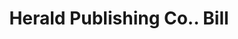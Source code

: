 ---
doi: 10.7916/D8NZ9KP0
date_other: '1890'
date_other_textual: 1890-1899
form: printed ephemera
genre:
- Invoices
name:
- Herald Publishing Co.
object_in_context_url: https://biggert.cul.columbia.edu/items/view/ave_biggert_00745
subject_hierarchical_geographic:
- Helena, Montana, United States
subject_name:
- Herald Publishing Co.
title: Herald Publishing Co.. Bill
sort_title: Herald Publishing Co.. Bill
call_number: ave_biggert_00745
coordinates:
- 46.595805,-112.027031
pid: ave_biggert_00745
identifiers: ave_biggert_00745
thumbnail: https://derivativo-2.library.columbia.edu/iiif/2/ldpd:345294/full/!256,256/0/native.jpg
permalink: /biggert/ave_biggert_00745/
layout: iiif-image-page
---